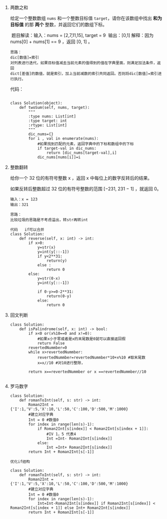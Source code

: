 1. 两数之和

   给定一个整数数组 `nums` 和一个整数目标值 `target`，请你在该数组中找出 **和为目标值** 的那 **两个** 整数，并返回它们的数组下标。

   ​	题目解读：输入：nums = [2,7,11,15], target = 9
   ​	输出：[0,1]
   ​	解释：因为 nums[0] + nums[1] == 9 ，返回 [0, 1] 。

   ```
   思路：
   dic[数值]=索引
   对列表进行迭代，如果目标值减去当前元素的值得到的值在字典里面，则满足加法条件，返回
   dict[差值]的数值，就是索引，加上当前减数的索引共同返回。否则将dic[数值]=索引进行执行。
   ```

   代码：

   ```
   
   class Solution(object):
       def twoSum(self, nums, target):
           """
           :type nums: List[int]
           :type target: int
           :rtype: List[int]
           """
           dic_nums={}
           for i , val in enumerate(nums):
               #如果找到匹配的元素，返回字典中的下标和数组中的下标
               if target-val in dic_nums:
                   return [dic_nums[target-val],i]
               dic_nums[nums[i]]=i
   ```

2. 整数翻转

   给你一个 32 位的有符号整数 x ，返回 x 中每位上的数字反转后的结果。

   如果反转后整数超过 32 位的有符号整数的范围 [−231,  231 − 1] ，就返回 0。

   ```
   输入：x = 123
   输出：321
   ```

   ```
   思路：
   比较垃圾的思路是不考虑溢出，转str再转int
   ```

   ```
   代码   if可以合并
   class Solution:
       def reverse(self, x: int) -> int:
           if x>0:
               y=str(x)
               y=int(y[::-1])
               if y<2**31:
                   return(y)
               else :
                   return 0
           else:
               y=str(0-x)
               y=int(y[::-1])
           
               if 0-y>=0-2**31:
                   return(0-y)
               else:
                   return 0
   ```

3. 回文判断

   ```
   class Solution:
       def isPalindrome(self, x: int) -> bool:
           if x<0 or(x%10==0 and x!=0):
               #如果x小于零或者是x的末尾数是0就可以直接返回假
               return False
           revertedNummber=0
           while x>revertedNummber:
               revertedNummber=revertedNummber*10+x%10 #取末尾数
               x=x//10 #对10进行整除，
   
           return x==revertedNummber or x ==revertedNummber//10
           
   ```

4. 罗马数字

   ```
   class Solution:
       def romanToInt(self, s: str) -> int:
           Roman2Int = {'I':1,'V':5,'X':10,'L':50,'C':100,'D':500,'M':1000}
           #建立对应字典
           Int = 0 #数值0
           for index in range(len(s)-1):
               if Roman2Int[s[index]] < Roman2Int[s[index + 1]]:
                   #IV 1，5 代表4
                   Int =Int- Roman2Int[s[index]]
               else:
                   Int =Int+ Roman2Int[s[index]]
           return Int + Roman2Int[s[-1]]
                  
   优化if结构
    
   class Solution:
       def romanToInt(self, s: str) -> int:
           Roman2Int = {'I':1,'V':5,'X':10,'L':50,'C':100,'D':500,'M':1000}
           #建立对应字典
           Int = 0 #数值0
           for index in range(len(s)-1):
               Int=Int-Roman2Int[s[index]] if Roman2Int[s[index]] < Roman2Int[s[index + 1]] else Int+ Roman2Int[s[index]]
           return Int + Roman2Int[s[-1]]
   ```

   

